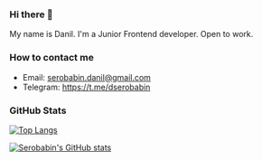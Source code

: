 ### Hi there 👋

My name is Danil.
I'm a Junior Frontend developer. Open to work.

### How to contact me

- Email: serobabin.danil@gmail.com
- Telegram: https://t.me/dserobabin

### GitHub Stats

[![Top Langs](https://github-readme-stats.vercel.app/api/top-langs/?username=Serobabin&theme=transparent&layout=compact)](https://github.com/anuraghazra/github-readme-stats)

[![Serobabin's GitHub stats](https://github-readme-stats.vercel.app/api?username=Serobabin&show_icons=true&theme=transparent)](https://github.com/anuraghazra/github-readme-stats)

<!--
**Serobabin/Serobabin** is a ✨ _special_ ✨ repository because its `README.md` (this file) appears on your GitHub profile.

Here are some ideas to get you started:

- 🔭 I’m currently working on ...
- 🌱 I’m currently learning ...
- 👯 I’m looking to collaborate on ...
- 🤔 I’m looking for help with ...
- 💬 Ask me about ...
- 📫 How to reach me: ...
- 😄 Pronouns: ...
- ⚡ Fun fact: ...
-->
